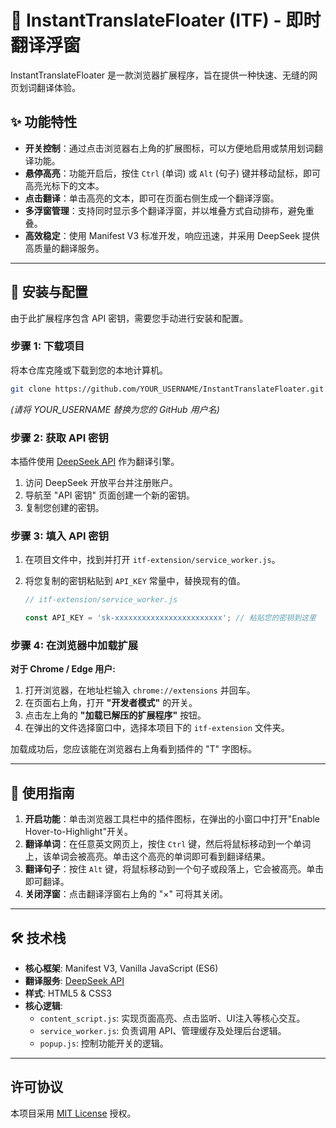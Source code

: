 # 🎈 InstantTranslateFloater (ITF) - 即时翻译浮窗

InstantTranslateFloater 是一款浏览器扩展程序，旨在提供一种快速、无缝的网页划词翻译体验。

## ✨ 功能特性

- **开关控制**：通过点击浏览器右上角的扩展图标，可以方便地启用或禁用划词翻译功能。
- **悬停高亮**：功能开启后，按住 `Ctrl` (单词) 或 `Alt` (句子) 键并移动鼠标，即可高亮光标下的文本。
- **点击翻译**：单击高亮的文本，即可在页面右侧生成一个翻译浮窗。
- **多浮窗管理**：支持同时显示多个翻译浮窗，并以堆叠方式自动排布，避免重叠。
- **高效稳定**：使用 Manifest V3 标准开发，响应迅速，并采用 DeepSeek 提供高质量的翻译服务。

---

## 🚀 安装与配置

由于此扩展程序包含 API 密钥，需要您手动进行安装和配置。

### 步骤 1: 下载项目

将本仓库克隆或下载到您的本地计算机。

```bash
git clone https://github.com/YOUR_USERNAME/InstantTranslateFloater.git
```
*(请将 YOUR_USERNAME 替换为您的 GitHub 用户名)*

### 步骤 2: 获取 API 密钥

本插件使用 [DeepSeek API](https://platform.deepseek.com/) 作为翻译引擎。
1.  访问 DeepSeek 开放平台并注册账户。
2.  导航至 "API 密钥" 页面创建一个新的密钥。
3.  复制您创建的密钥。

### 步骤 3: 填入 API 密钥

1.  在项目文件中，找到并打开 `itf-extension/service_worker.js`。
2.  将您复制的密钥粘贴到 `API_KEY` 常量中，替换现有的值。

    ```javascript
    // itf-extension/service_worker.js

    const API_KEY = 'sk-xxxxxxxxxxxxxxxxxxxxxxxx'; // 粘贴您的密钥到这里
    ```

### 步骤 4: 在浏览器中加载扩展

**对于 Chrome / Edge 用户:**

1.  打开浏览器，在地址栏输入 `chrome://extensions` 并回车。
2.  在页面右上角，打开 **"开发者模式"** 的开关。
3.  点击左上角的 **"加载已解压的扩展程序"** 按钮。
4.  在弹出的文件选择窗口中，选择本项目下的 `itf-extension` 文件夹。

加载成功后，您应该能在浏览器右上角看到插件的 "T" 字图标。

---

## 📖 使用指南

1.  **开启功能**：单击浏览器工具栏中的插件图标，在弹出的小窗口中打开"Enable Hover-to-Highlight"开关。
2.  **翻译单词**：在任意英文网页上，按住 `Ctrl` 键，然后将鼠标移动到一个单词上，该单词会被高亮。单击这个高亮的单词即可看到翻译结果。
3.  **翻译句子**：按住 `Alt` 键，将鼠标移动到一个句子或段落上，它会被高亮。单击即可翻译。
4.  **关闭浮窗**：点击翻译浮窗右上角的 "×" 可将其关闭。

---

## 🛠️ 技术栈

- **核心框架**: Manifest V3, Vanilla JavaScript (ES6)
- **翻译服务**: [DeepSeek API](https://platform.deepseek.com/)
- **样式**: HTML5 & CSS3
- **核心逻辑**:
  - `content_script.js`: 实现页面高亮、点击监听、UI注入等核心交互。
  - `service_worker.js`: 负责调用 API、管理缓存及处理后台逻辑。
  - `popup.js`: 控制功能开关的逻辑。

---

## 许可协议

本项目采用 [MIT License](./LICENSE) 授权。 
